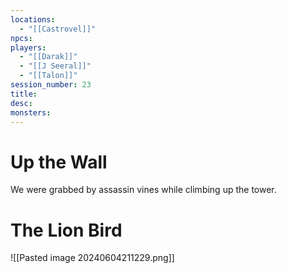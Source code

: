 ```yaml
---
locations:
  - "[[Castrovel]]"
npcs: 
players:
  - "[[Darak]]"
  - "[[J Seeral]]"
  - "[[Talon]]"
session_number: 23
title: 
desc: 
monsters:
---
```

# Up the Wall
We were grabbed by assassin vines while climbing up the tower.  

# The Lion Bird
![[Pasted image 20240604211229.png]]
